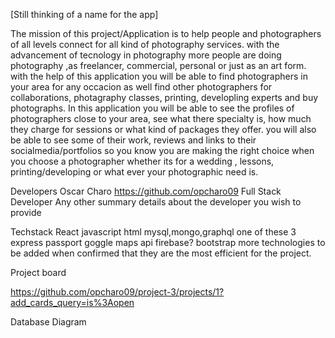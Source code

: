 [Still thinking of a name for the app]

The mission of this project/Application is to help people and photographers of all levels connect for all kind of photography services. with the advancement of tecnology in photography more people are doing photography ,as freelancer, commercial, personal or just as an art form. with the help of this application you will be able to find photographers in your area for any occacion as well find other photographers for collaborations, photagraphy classes, printing, developling experts and buy photographs. In this application you will be able to see the profiles of photographers close to your area, see what there specialty is, how much they charge for sessions or what kind of packages they offer. you will also be able to see some of their work, reviews and links to their socialmedia/portfolios so you know you are making the right choice when you choose a photographer whether its for a wedding , lessons, printing/developing or what ever your photographic need is.

Developers
Oscar Charo https://github.com/opcharo09
Full Stack Developer
Any other summary details about the developer you wish to provide

Techstack
React
javascript
html
mysql,mongo,graphql one of these 3
express
passport
goggle maps api
firebase?
bootstrap
more technologies to be added when confirmed that they are the most efficient for the project.



Project board

https://github.com/opcharo09/project-3/projects/1?add_cards_query=is%3Aopen

Database Diagram
